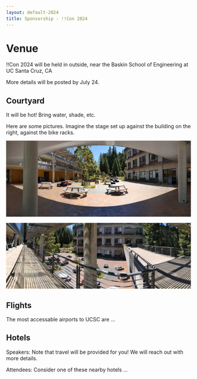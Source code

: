 ```yaml
---
layout: default-2024
title: Sponsorship - !!Con 2024
---
```


# Venue

!!Con 2024 will be held in outside, near the Baskin School of Engineering at UC Santa Cruz, CA

More details will be posted by July 24.

## Courtyard

It will be hot! Bring water, shade, etc.

Here are some pictures. Imagine the stage set up against the building on the right, against the bike racks.

![Image of the courtyard. It's sunny. To the right are bike racks.](images/2024-venue-photos/PXL_20240702_182906624.PANO.jpg)

![Image of the courtyard from the balcony. The balcony has chairs and half sun cover.](images/2024-venue-photos/PXL_20240702_183057816.PANO.jpg)

## Flights

The most accessable airports to UCSC are ...

## Hotels

Speakers: Note that travel will be provided for you! We will reach out with more details.

Attendees: Consider one of these nearby hotels ...